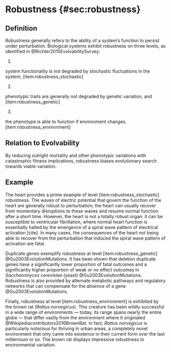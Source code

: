 Robustness {#sec:robustness}
==========

Definition
----------

Robustness generally refers to the ability of a system’s function to persist under perturbation.
Biological systems exhibit robustness on three levels, as identified in @Richter2015EvolvabilitySurvey:

1.
 system functionality is not degraded by stochastic fluctuations in the system, \[item:robustness\_stochastic\]

2.
 phenotypic traits are generally not degraded by genetic variation, and \[item:robustness\_genetic\]

3.
 the phenotype is able to function if environment changes.
\[item:robustness\_environment\]

Relation to Evolvability
------------------------

By reducing outright mortality and other phenotypic variations with catastrophic fitness implications, robustness biases evolutionary search towards viable variation.

Example
-------

The heart provides a prime example of level \[item:robustness\_stochastic\] robustness.
The waves of electric potential that govern the function of the heart are generally robust to perturbation; the heart can usually recover from momentary disruptions to these waves and resume normal function after a short time.
However, the heart is not a totally robust organ: it can be susceptible to ventricular fibrillation, where normal heart function is essentially halted by the emergence of a spiral wave pattern of electrical activation \[cite\].
In many cases, the consequences of the heart not being able to recover from the perturbation that induced the spiral wave pattern of activation are fatal.

Duplicate genes exemplify robustness at level \[item:robustness\_genetic\] @Gu2003EvolutionMutations.
It has been shown that deletion duplicate genes have a significantly lower proportion of fatal outcomes and a significantly higher proportion of weak or no effect outcomes in *Saccharomyces cerevisiae* (yeast) @Gu2003EvolutionMutations.
Robustness is also provided by alternate metabolic pathways and regulatory networks that can compensate for the absence of a gene @Gu2003EvolutionMutations.

Finally, robustness at level \[item:robustness\_environment\] is exhibited by the brown rat (*Rattus norvegicus*).
This creature has been wildly successful in a wide range of environments — today, its range spans nearly the entire globe — that differ vastly from the environment where it originated @Wikipediacontributors2016BrownRat.
In fact, *Rattus norvegicus* is particularly notorious for thriving in urban areas, a completely novel environment that only came into existence in their current form over the last millennium or so.
The brown rat displays impressive robustness to environmental variation.
